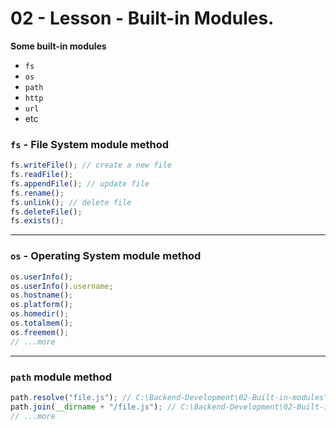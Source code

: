 # **02 - Lesson - Built-in Modules.**

**Some built-in modules**

- `fs`
- `os`
- `path`
- `http`
- `url`
- etc

### **`fs` - File System** module method

```javascript
fs.writeFile(); // create a new file
fs.readFile();
fs.appendFile(); // update file
fs.rename();
fs.unlink(); // delete file
fs.deleteFile();
fs.exists();
```

---

### **`os` - Operating System** module method

```javascript
os.userInfo();
os.userInfo().username;
os.hostname();
os.platform();
os.homedir();
os.totalmem();
os.freemem();
// ...more
```

---

### **`path`** module method

```javascript
path.resolve("file.js"); // C:\Backend-Development\02-Built-in-modules\file.js
path.join(__dirname + "/file.js"); // C:\Backend-Development\02-Built-in-modules\file.js
// ...more
```
